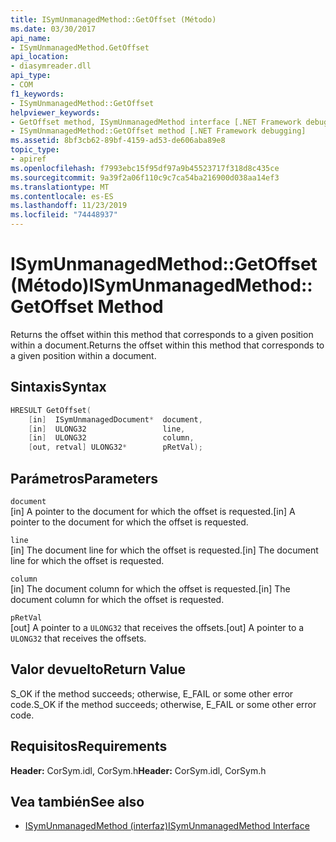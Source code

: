 ```yaml
---
title: ISymUnmanagedMethod::GetOffset (Método)
ms.date: 03/30/2017
api_name:
- ISymUnmanagedMethod.GetOffset
api_location:
- diasymreader.dll
api_type:
- COM
f1_keywords:
- ISymUnmanagedMethod::GetOffset
helpviewer_keywords:
- GetOffset method, ISymUnmanagedMethod interface [.NET Framework debugging]
- ISymUnmanagedMethod::GetOffset method [.NET Framework debugging]
ms.assetid: 8bf3cb62-89bf-4159-ad53-de606aba89e8
topic_type:
- apiref
ms.openlocfilehash: f7993ebc15f95df97a9b45523717f318d8c435ce
ms.sourcegitcommit: 9a39f2a06f110c9c7ca54ba216900d038aa14ef3
ms.translationtype: MT
ms.contentlocale: es-ES
ms.lasthandoff: 11/23/2019
ms.locfileid: "74448937"
---
```

# <a name="isymunmanagedmethodgetoffset-method"></a><span data-ttu-id="b9b0e-102">ISymUnmanagedMethod::GetOffset (Método)</span><span class="sxs-lookup"><span data-stu-id="b9b0e-102">ISymUnmanagedMethod::GetOffset Method</span></span>
<span data-ttu-id="b9b0e-103">Returns the offset within this method that corresponds to a given position within a document.</span><span class="sxs-lookup"><span data-stu-id="b9b0e-103">Returns the offset within this method that corresponds to a given position within a document.</span></span>  
  
## <a name="syntax"></a><span data-ttu-id="b9b0e-104">Sintaxis</span><span class="sxs-lookup"><span data-stu-id="b9b0e-104">Syntax</span></span>  
  
```cpp  
HRESULT GetOffset(  
    [in]  ISymUnmanagedDocument*  document,  
    [in]  ULONG32                 line,  
    [in]  ULONG32                 column,  
    [out, retval] ULONG32*        pRetVal);  
```  
  
## <a name="parameters"></a><span data-ttu-id="b9b0e-105">Parámetros</span><span class="sxs-lookup"><span data-stu-id="b9b0e-105">Parameters</span></span>  
 `document`  
 <span data-ttu-id="b9b0e-106">[in] A pointer to the document for which the offset is requested.</span><span class="sxs-lookup"><span data-stu-id="b9b0e-106">[in] A pointer to the document for which the offset is requested.</span></span>  
  
 `line`  
 <span data-ttu-id="b9b0e-107">[in] The document line for which the offset is requested.</span><span class="sxs-lookup"><span data-stu-id="b9b0e-107">[in] The document line for which the offset is requested.</span></span>  
  
 `column`  
 <span data-ttu-id="b9b0e-108">[in] The document column for which the offset is requested.</span><span class="sxs-lookup"><span data-stu-id="b9b0e-108">[in] The document column for which the offset is requested.</span></span>  
  
 `pRetVal`  
 <span data-ttu-id="b9b0e-109">[out] A pointer to a `ULONG32` that receives the offsets.</span><span class="sxs-lookup"><span data-stu-id="b9b0e-109">[out] A pointer to a `ULONG32` that receives the offsets.</span></span>  
  
## <a name="return-value"></a><span data-ttu-id="b9b0e-110">Valor devuelto</span><span class="sxs-lookup"><span data-stu-id="b9b0e-110">Return Value</span></span>  
 <span data-ttu-id="b9b0e-111">S_OK if the method succeeds; otherwise, E_FAIL or some other error code.</span><span class="sxs-lookup"><span data-stu-id="b9b0e-111">S_OK if the method succeeds; otherwise, E_FAIL or some other error code.</span></span>  
  
## <a name="requirements"></a><span data-ttu-id="b9b0e-112">Requisitos</span><span class="sxs-lookup"><span data-stu-id="b9b0e-112">Requirements</span></span>  
 <span data-ttu-id="b9b0e-113">**Header:** CorSym.idl, CorSym.h</span><span class="sxs-lookup"><span data-stu-id="b9b0e-113">**Header:** CorSym.idl, CorSym.h</span></span>  
  
## <a name="see-also"></a><span data-ttu-id="b9b0e-114">Vea también</span><span class="sxs-lookup"><span data-stu-id="b9b0e-114">See also</span></span>

- [<span data-ttu-id="b9b0e-115">ISymUnmanagedMethod (interfaz)</span><span class="sxs-lookup"><span data-stu-id="b9b0e-115">ISymUnmanagedMethod Interface</span></span>](../../../../docs/framework/unmanaged-api/diagnostics/isymunmanagedmethod-interface.md)
